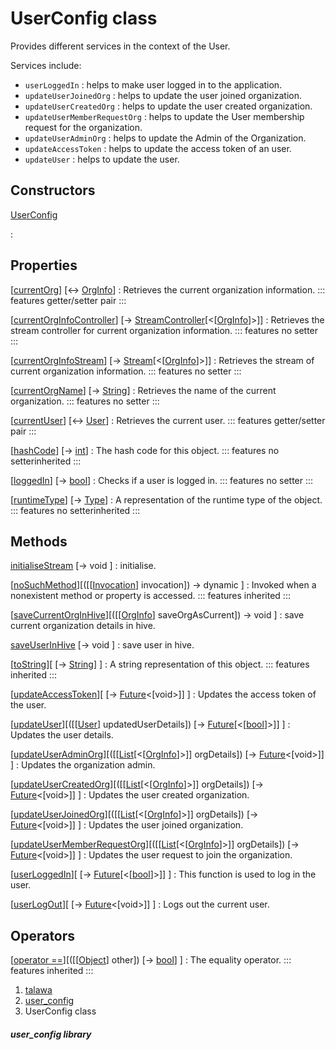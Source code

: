 
<div>

# UserConfig class

</div>


Provides different services in the context of the User.

Services include:

-   `userLoggedIn` : helps to make user logged in to the application.
-   `updateUserJoinedOrg` : helps to update the user joined
    organization.
-   `updateUserCreatedOrg` : helps to update the user created
    organization.
-   `updateUserMemberRequestOrg` : helps to update the User membership
    request for the organization.
-   `updateUserAdminOrg` : helps to update the Admin of the
    Organization.
-   `updateAccessToken` : helps to update the access token of an user.
-   `updateUser` : helps to update the user.



## Constructors

[UserConfig](../services_user_config/UserConfig/UserConfig.md)

:   



## Properties

[[currentOrg](../services_user_config/UserConfig/currentOrg.md)] [↔ [OrgInfo](../models_organization_org_info/OrgInfo-class.md)]
:   Retrieves the current organization information.
    ::: features
    getter/setter pair
    :::

[[currentOrgInfoController](../services_user_config/UserConfig/currentOrgInfoController.md)] [→ [StreamController](https://api.flutter.dev/flutter/dart-async/StreamController-class.html)[\<[[OrgInfo](../models_organization_org_info/OrgInfo-class.md)]\>]]
:   Retrieves the stream controller for current organization
    information.
    ::: features
    no setter
    :::

[[currentOrgInfoStream](../services_user_config/UserConfig/currentOrgInfoStream.md)] [→ [Stream](https://api.flutter.dev/flutter/dart-core/Stream-class.html)[\<[[OrgInfo](../models_organization_org_info/OrgInfo-class.md)]\>]]
:   Retrieves the stream of current organization information.
    ::: features
    no setter
    :::

[[currentOrgName](../services_user_config/UserConfig/currentOrgName.md)] [→ [String](https://api.flutter.dev/flutter/dart-core/String-class.html)]
:   Retrieves the name of the current organization.
    ::: features
    no setter
    :::

[[currentUser](../services_user_config/UserConfig/currentUser.md)] [↔ [User](../models_user_user_info/User-class.md)]
:   Retrieves the current user.
    ::: features
    getter/setter pair
    :::

[[hashCode](https://api.flutter.dev/flutter/dart-core/Object/hashCode.html)] [→ [int](https://api.flutter.dev/flutter/dart-core/int-class.html)]
:   The hash code for this object.
    ::: features
    no setterinherited
    :::

[[loggedIn](../services_user_config/UserConfig/loggedIn.md)] [→ [bool](https://api.flutter.dev/flutter/dart-core/bool-class.html)]
:   Checks if a user is logged in.
    ::: features
    no setter
    :::

[[runtimeType](https://api.flutter.dev/flutter/dart-core/Object/runtimeType.html)] [→ [Type](https://api.flutter.dev/flutter/dart-core/Type-class.html)]
:   A representation of the runtime type of the object.
    ::: features
    no setterinherited
    :::



## Methods

[initialiseStream](../services_user_config/UserConfig/initialiseStream.md) [→ void ]
:   initialise.

[[noSuchMethod](https://api.flutter.dev/flutter/dart-core/Object/noSuchMethod.html)][([[[Invocation](https://api.flutter.dev/flutter/dart-core/Invocation-class.md)] invocation]) → dynamic ]
:   Invoked when a nonexistent method or property is accessed.
    ::: features
    inherited
    :::

[[saveCurrentOrgInHive](../services_user_config/UserConfig/saveCurrentOrgInHive.md)][([[[OrgInfo](../models_organization_org_info/OrgInfo-class.md)] saveOrgAsCurrent]) → void ]
:   save current organization details in hive.

[saveUserInHive](../services_user_config/UserConfig/saveUserInHive.md) [→ void ]
:   save user in hive.

[[toString](https://api.flutter.dev/flutter/dart-core/Object/toString.html)][ [→ [String](https://api.flutter.dev/flutter/dart-core/String-class.html)] ]
:   A string representation of this object.
    ::: features
    inherited
    :::

[[updateAccessToken](../services_user_config/UserConfig/updateAccessToken.md)][ [→ [Future](https://api.flutter.dev/flutter/dart-core/Future-class.html)\<[void\>]] ]
:   Updates the access token of the user.

[[updateUser](../services_user_config/UserConfig/updateUser.md)][([[[User](../models_user_user_info/User-class.md)] updatedUserDetails]) [→ [Future](https://api.flutter.dev/flutter/dart-core/Future-class.html)[\<[[bool](https://api.flutter.dev/flutter/dart-core/bool-class.html)]\>]] ]
:   Updates the user details.

[[updateUserAdminOrg](../services_user_config/UserConfig/updateUserAdminOrg.md)][([[[List](https://api.flutter.dev/flutter/dart-core/List-class.md)[\<[[OrgInfo](../models_organization_org_info/OrgInfo-class.md)]\>]] orgDetails]) [→ [Future](https://api.flutter.dev/flutter/dart-core/Future-class.html)\<[void\>]] ]
:   Updates the organization admin.

[[updateUserCreatedOrg](../services_user_config/UserConfig/updateUserCreatedOrg.md)][([[[List](https://api.flutter.dev/flutter/dart-core/List-class.md)[\<[[OrgInfo](../models_organization_org_info/OrgInfo-class.md)]\>]] orgDetails]) [→ [Future](https://api.flutter.dev/flutter/dart-core/Future-class.html)\<[void\>]] ]
:   Updates the user created organization.

[[updateUserJoinedOrg](../services_user_config/UserConfig/updateUserJoinedOrg.md)][([[[List](https://api.flutter.dev/flutter/dart-core/List-class.md)[\<[[OrgInfo](../models_organization_org_info/OrgInfo-class.md)]\>]] orgDetails]) [→ [Future](https://api.flutter.dev/flutter/dart-core/Future-class.html)\<[void\>]] ]
:   Updates the user joined organization.

[[updateUserMemberRequestOrg](../services_user_config/UserConfig/updateUserMemberRequestOrg.md)][([[[List](https://api.flutter.dev/flutter/dart-core/List-class.md)[\<[[OrgInfo](../models_organization_org_info/OrgInfo-class.md)]\>]] orgDetails]) [→ [Future](https://api.flutter.dev/flutter/dart-core/Future-class.html)\<[void\>]] ]
:   Updates the user request to join the organization.

[[userLoggedIn](../services_user_config/UserConfig/userLoggedIn.md)][ [→ [Future](https://api.flutter.dev/flutter/dart-core/Future-class.html)[\<[[bool](https://api.flutter.dev/flutter/dart-core/bool-class.html)]\>]] ]
:   This function is used to log in the user.

[[userLogOut](../services_user_config/UserConfig/userLogOut.md)][ [→ [Future](https://api.flutter.dev/flutter/dart-core/Future-class.html)\<[void\>]] ]
:   Logs out the current user.



## Operators

[[operator ==](https://api.flutter.dev/flutter/dart-core/Object/operator_equals.html)][([[[Object](https://api.flutter.dev/flutter/dart-core/Object-class.md)] other]) [→ [bool](https://api.flutter.dev/flutter/dart-core/bool-class.html)] ]
:   The equality operator.
    ::: features
    inherited
    :::







1.  [talawa](../index.md)
2.  [user_config](../services_user_config/)
3.  UserConfig class

##### user_config library







